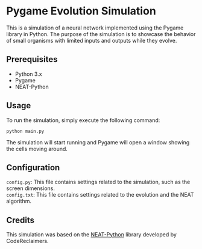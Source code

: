 # Pygame Evolution Simulation

This is a simulation of a neural network implemented using the Pygame library in Python. The purpose of the simulation is to showcase the behavior of small organisms with limited inputs and outputs while they evolve.

## Prerequisites
- Python 3.x
- Pygame
- NEAT-Python

## Usage
To run the simulation, simply execute the following command:
```shell
python main.py
```

The simulation will start running and Pygame will open a window showing the cells moving around.

## Configuration
`config.py`: This file contains settings related to the simulation, such as the screen dimensions.  
`config.txt`: This file contains settings related to the evolution and the NEAT algorithm.  

## Credits
This simulation was based on the [NEAT-Python](https://neat-python.readthedocs.io/) library developed by CodeReclaimers.
